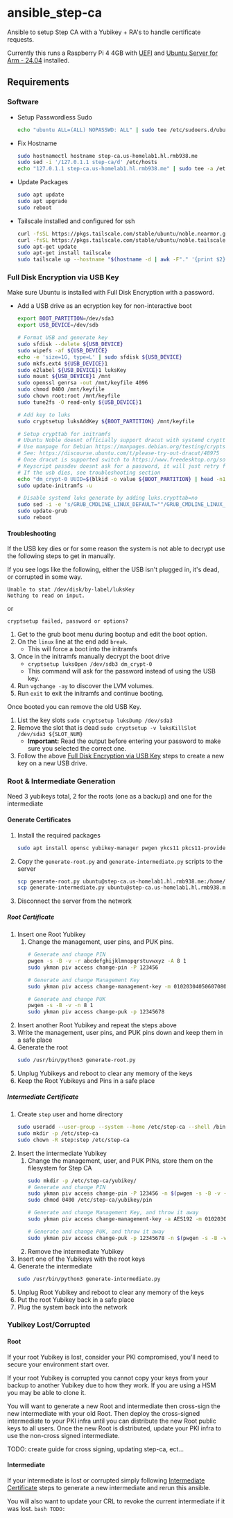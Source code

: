 # ansible_step-ca
Ansible to setup Step CA with a Yubikey + RA's to handle certificate requests.

Currently this runs a Raspberry Pi 4 4GB with [UEFI](https://github.com/pftf/RPi4)
and [Ubuntu Server for Arm - 24.04](https://ubuntu.com/download/server/arm) installed.

## Requirements

### Software

* Setup Passwordless Sudo
    ```bash
    echo "ubuntu ALL=(ALL) NOPASSWD: ALL" | sudo tee /etc/sudoers.d/ubuntu
    ```

* Fix Hostname
    ```bash
    sudo hostnamectl hostname step-ca.us-homelab1.hl.rmb938.me
    sudo sed -i '/127.0.1.1 step-ca/d' /etc/hosts
    echo "127.0.1.1 step-ca.us-homelab1.hl.rmb938.me" | sudo tee -a /etc/hosts
    ```

* Update Packages
    ```bash
    sudo apt update
    sudo apt upgrade
    sudo reboot
    ```

* Tailscale installed and configured for ssh
    ```bash
    curl -fsSL https://pkgs.tailscale.com/stable/ubuntu/noble.noarmor.gpg | sudo tee /usr/share/keyrings/tailscale-archive-keyring.gpg >/dev/null
    curl -fsSL https://pkgs.tailscale.com/stable/ubuntu/noble.tailscale-keyring.list | sudo tee /etc/apt/sources.list.d/tailscale.list
    sudo apt-get update
    sudo apt-get install tailscale
    sudo tailscale up --hostname "$(hostname -d | awk -F"." '{print $2}')-$(hostname -d | awk -F"." '{print $1}')-$(hostname -s)" --ssh --advertise-tags "tag:servers,tag:cloud-$(hostname -d | awk -F"." '{print $2}')-region-$(hostname -d | awk -F"." '{print $1}'),tag:step-ca"
    ```

### Full Disk Encryption via USB Key

Make sure Ubuntu is installed with Full Disk Encryption with a password.

* Add a USB drive as an ecryption key for non-interactive boot
    ```bash
    export BOOT_PARTITION=/dev/sda3
    export USB_DEVICE=/dev/sdb

    # Format USB and generate key
    sudo sfdisk --delete ${USB_DEVICE}
    sudo wipefs -af ${USB_DEVICE}
    echo -e 'size=1G, type=L' | sudo sfdisk ${USB_DEVICE}
    sudo mkfs.ext4 ${USB_DEVICE}1
    sudo e2label ${USB_DEVICE}1 luksKey
    sudo mount ${USB_DEVICE}1 /mnt
    sudo openssl genrsa -out /mnt/keyfile 4096
    sudo chmod 0400 /mnt/keyfile
    sudo chown root:root /mnt/keyfile
    sudo tune2fs -O read-only ${USB_DEVICE}1

    # Add key to luks
    sudo cryptsetup luksAddKey ${BOOT_PARTITION} /mnt/keyfile

    # Setup crypttab for initramfs
    # Ubuntu Noble doesnt officially support dracut with systemd crypttab yet
    # Use manpage for Debian https://manpages.debian.org/testing/cryptsetup/crypttab.5.en.html
    # See: https://discourse.ubuntu.com/t/please-try-out-dracut/48975
    # Once dracut is supported switch to https://www.freedesktop.org/software/systemd/man/latest/crypttab.html
    # Keyscript passdev doesnt ask for a password, it will just retry forever
    # If the usb dies, see troubleshooting section
    echo "dm_crypt-0 UUID=$(blkid -o value ${BOOT_PARTITION} | head -n1) /dev/disk/by-label/luksKey:/keyfile:5 luks,discard,keyscript=passdev,initramfs" | sudo tee /etc/crypttab
    sudo update-initramfs -u

    # Disable systemd luks generate by adding luks.crypttab=no
    sudo sed -i -e 's/GRUB_CMDLINE_LINUX_DEFAULT=""/GRUB_CMDLINE_LINUX_DEFAULT="luks.crypttab=no"/g' /etc/default/grub
    sudo update-grub
    sudo reboot
    ```

#### Troubleshooting

If the USB key dies or for some reason the system is not able to decrypt use the following steps to get in manually.

If you see logs like the following, either the USB isn't plugged in, it's dead, or corrupted in some way.

```
Unable to stat /dev/disk/by-label/luksKey
Nothing to read on input.
```
or
```
cryptsetup failed, password or options?
```

1. Get to the grub boot menu during bootup and edit the boot option.
1. On the `linux` line at the end add `break`.
    * This will force a boot into the initramfs
1. Once in the initramfs manually decrypt the boot drive
    * `cryptsetup luksOpen /dev/sdb3 dm_crypt-0`
    * This command will ask for the password instead of using the USB key.
1. Run `vgchange -ay` to discover the LVM volumes.
1. Run `exit` to exit the initramfs and continue booting.

Once booted you can remove the old USB Key.

1. List the key slots `sudo cryptsetup luksDump /dev/sda3`
1. Remove the slot that is dead `sudo cryptsetup -v luksKillSlot /dev/sda3 ${SLOT_NUM}`
    * **Important:** Read the output before entering your password to make sure you selected the correct one.
1. Follow the above [Full Disk Encryption via USB Key](#full-disk-encryption-via-usb-key) steps to create a new key on a new USB drive.

### Root & Intermediate Generation

Need 3 yubikeys total, 2 for the roots (one as a backup) and one for the intermediate

#### Generate Certificates

1. Install the required packages
    ```bash
    sudo apt install opensc yubikey-manager pwgen ykcs11 pkcs11-provider python3-pykcs11
    ```
1. Copy the `generate-root.py` and `generate-intermediate.py` scripts to the server
    ```bash
    scp generate-root.py ubuntu@step-ca.us-homelab1.hl.rmb938.me:/home/ubuntu/
    scp generate-intermediate.py ubuntu@step-ca.us-homelab1.hl.rmb938.me:/home/ubuntu/
    ```
1. Disconnect the server from the network

##### Root Certificate

1. Insert one Root Yubikey
    1. Change the management, user pins, and PUK pins.
        ```bash
        # Generate and change PIN
        pwgen -s -B -v -r abcdefghijklmnopqrstuvwxyz -A 8 1
        sudo ykman piv access change-pin -P 123456

        # Generate and change Management Key
        sudo ykman piv access change-management-key -m 010203040506070801020304050607080102030405060708 -g -a AES192

        # Generate and change PUK
        pwgen -s -B -v -n 8 1
        sudo ykman piv access change-puk -p 12345678
        ```
1. Insert another Root Yubikey and repeat the steps above
1. Write the management, user pins, and PUK pins down and keep them in a safe place
1. Generate the root
    ```bash
    sudo /usr/bin/python3 generate-root.py
    ```
1. Unplug Yubikeys and reboot to clear any memory of the keys
1. Keep the Root Yubikeys and Pins in a safe place

##### Intermediate Certificate

1. Create `step` user and home directory
    ```bash
    sudo useradd --user-group --system --home /etc/step-ca --shell /bin/false step
    sudo mkdir -p /etc/step-ca
    sudo chown -R step:step /etc/step-ca
    ```
1. Insert the intermediate Yubikey
    1. Change the management, user, and PUK PINs, store them on the filesystem for Step CA
        ```bash
        sudo mkdir -p /etc/step-ca/yubikey/
        # Generate and change PIN
        sudo ykman piv access change-pin -P 123456 -n $(pwgen -s -B -v -r abcdefghijklmnopqrstuvwxyz -A 8 1 | sudo tee /etc/step-ca/yubikey/pin)
        sudo chmod 0400 /etc/step-ca/yubikey/pin

        # Generate and change Management Key, and throw it away
        sudo ykman piv access change-management-key -a AES192 -m 010203040506070801020304050607080102030405060708 -g

        # Generate and change PUK, and throw it away
        sudo ykman piv access change-puk -p 12345678 -n $(pwgen -s -B -v -n 8 1)
        ```
    1. Remove the intermediate Yubikey
1. Insert one of the Yubikeys with the root keys
1. Generate the intermediate
    ```bash
    sudo /usr/bin/python3 generate-intermediate.py
    ```
1. Unplug Root Yubikey and reboot to clear any memory of the keys
1. Put the root Yubikey back in a safe place
1. Plug the system back into the network

### Yubikey Lost/Corrupted

#### Root

If your root Yubikey is lost, consider your PKI compromised, you'll need to secure your environment start over.

If your root Yubikey is corrupted you cannot copy your keys from your backup to another Yubikey due to how they work. If you are using a HSM you may be able to clone it.

You will want to generate a new Root and intermediate then cross-sign the new intermediate with your old Root. Then deploy the cross-signed intermediate to your PKI infra 
until you can distribute the new Root public keys to all users. Once the new Root is distributed, update your PKI infra to use the non-cross signed intermediate.

TODO: create guide for cross signing, updating step-ca, ect...

#### Intermediate

If your intermediate is lost or corrupted simply following [Intermediate Certificate](#intermediate-certificate) steps to generate a new intermediate and rerun this ansible.

You will also want to update your CRL to revoke the current intermediate if it was lost.
    ```bash
    TODO:
    ```

